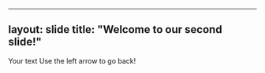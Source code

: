 
---
layout: slide
title: "Welcome to our second slide!"
-------------
Your text
Use the left arrow to go back!
